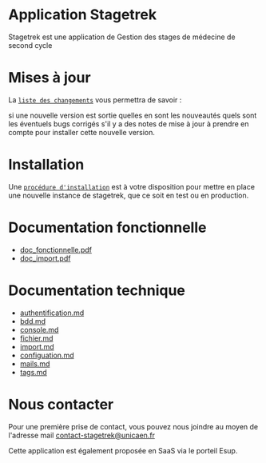 Application Stagetrek
=========================

Stagetrek est une application de Gestion des stages de médecine de second cycle

# Mises à jour
La [`liste des changements`](./documentation/CHANGELOG.md) vous permettra de savoir :

si une nouvelle version est sortie
quelles en sont les nouveautés
quels sont les éventuels bugs corrigés
s'il y a des notes de mise à jour à prendre en compte pour installer cette nouvelle version.

# Installation
Une [`procédure d'installation`](documentation/install/install.md) est à votre disposition pour mettre en place une nouvelle instance de stagetrek, que ce soit en test ou en production.


# Documentation fonctionnelle

- [doc_fonctionnelle.pdf](documentation/doc_fonctionnelle.pdf)
- [doc_import.pdf](documentation/Import/doc_import.pdf)

# Documentation technique
- [authentification.md](documentation/Authentification/authentification.md)
- [bdd.md](documentation/BDD/bdd.md)
- [console.md](documentation/Consoles/console.md)
- [fichier.md](documentation/Fichier/fichier.md)
- [import.md](documentation/Import/import.md)
- [configuation.md](documentation/install/configuation.md)
- [mails.md](documentation/Mails/mails.md)
- [tags.md](documentation/Tag/tags.md)

# Nous contacter

Pour une première prise de contact, vous pouvez nous joindre au moyen de l'adresse mail [contact-stagetrek@unicaen.fr](mailto:contact-stagetrek@unicaen.fr>)

Cette application est également proposée en SaaS via le porteil Esup.


